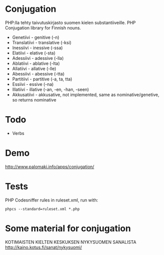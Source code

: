 # Conjugation
PHP:lla tehty taivutuskirjasto suomen kielen substantiiveille.
PHP Conjugation library for Finnish nouns.

- Genetiivi - genitive (-n)
- Translatiivi - translative (-ksi)
- Inessiivi - inessive (-ssa)
- Elatiivi - elative (-sta)
- Adessiivi - adessive (-lla)
- Ablatiivi - ablative (-lta)
- Allatiivi - allative (-lle)
- Abessiivi - abessive (-tta)
- Partitiivi - partitive (-a, ta, tta)
- Essiivi - essive (-na)
- Illatiivi - illative (-an, -en, -han, -seen)
- Akkusatiivi - akkusative, not implemented, same as nominative/genetive, so returns nominative

# Todo
- Verbs

# Demo
http://www.palomaki.info/apps/conjugation/

# Tests
PHP Codesniffer rules in ruleset.xml, run with:
```
phpcs --standard=ruleset.xml *.php
```

# Some material for conjugation

KOTIMAISTEN KIELTEN KESKUKSEN NYKYSUOMEN SANALISTA
http://kaino.kotus.fi/sanat/nykysuomi/